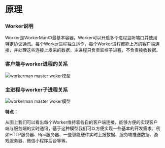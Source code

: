 # 原理

### Worker说明
Worker是WorkerMan中最基本容器，Worker可以开启多个进程监听端口并使用特定协议通讯。每个Worker进程独立运作，每个Worker进程都能上万的客户端连接，并处理这些连接上发来的数据。主进程只负责监控子进程，不负责接收数据。

### 客户端与worker进程的关系
![workerman master woker模型](http://www.workerman.net/img/Worker.png)


### 主进程与worker子进程关系
![workerman master woker模型](http://wenda.workerman.net/uploads/answer/20140815/5670ea17653a1a6e6811ed5148f77c96.png)

**特点：**

从图上我们可以看出每个Worker维持着各自的客户端连接，能够方便的实现客户端与服务端的实时通讯，基于这种模型我们可以方便实现一些基本的开发需求，例如HTTP服务器、Rpc服务器、一些智能硬件实时上报数据、服务端推送数据、游戏服务器、微信小程序后台等等。
